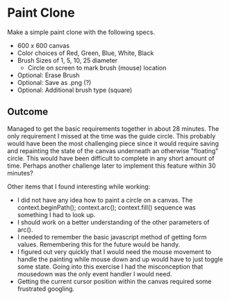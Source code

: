 # Paint Clone
Make a simple paint clone with the following specs.
* 600 x 600 canvas
* Color choices of Red, Green, Blue, White, Black
* Brush Sizes of 1, 5, 10, 25 diameter
  * Circle on screen to mark brush (mouse) location 
* Optional: Erase Brush
* Optional: Save as .png (?)
* Optional: Additional brush type (square)

## Outcome
Managed to get the basic requirements together in about 28 minutes.  The only requirement I missed at the time was the guide circle.  This probably would have been the most challenging piece since it would require saving and repainting the state of the canvas underneath an otherwise "floating" circle.  This would have been difficult to complete in any short amount of time.  Perhaps another challenge later to implement this feature within 30 minutes?

Other items that I found interesting while working:
* I did not have any idea how to paint a circle on a canvas.  The context.beginPath(); context.arc(); context.fill() sequence was something I had to look up.
* I should work on a better understanding of the other parameters of arc().
* I needed to remember the basic javascript method of getting form values.  Remembering this for the future would be handy.
* I figured out very quickly that I would need the mouse movement to handle the painting while mouse down and up would have to just toggle some state.  Going into this exercise I had the misconception that mousedown was the only event handler I would need.
* Getting the current cursor position within the canvas required some frustrated googling.
